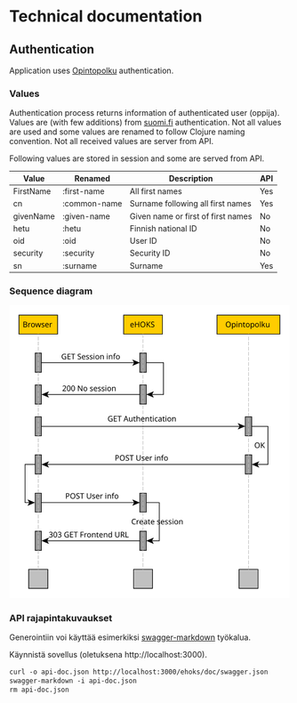 # Technical documentation

## Authentication

Application uses [Opintopolku](http://www.opintopolku.fi) authentication.

### Values

Authentication process returns information of authenticated user (oppija).
Values are (with few additions) from
[suomi.fi](https://palveluhallinta.suomi.fi/fi/tuki/artikkelit/590ad07b14bbb10001966f50)
authentication. Not all values are used and some values are renamed to follow
Clojure naming convention. Not all received values are server from API.

Following values are stored in session and some are served from API.

Value | Renamed | Description | API
------|---------|-------------|----
FirstName | :first-name | All first names | Yes
cn | :common-name | Surname following all first names | Yes
givenName | :given-name | Given name or first of first names | No
hetu | :hetu | Finnish national ID | No
oid | :oid | User ID | No
security | :security | Security ID | No
sn | :surname | Surname | Yes

### Sequence diagram

![Sequence diagram of authentication](./authenticate-seq.svg "Authentication sequence diagram")

### API rajapintakuvaukset

Generointiin voi käyttää esimerkiksi
[swagger-markdown](https://www.npmjs.com/package/swagger-markdown) työkalua.

Käynnistä sovellus (oletuksena http://localhost:3000).


``` shell
curl -o api-doc.json http://localhost:3000/ehoks/doc/swagger.json
swagger-markdown -i api-doc.json
rm api-doc.json
```
